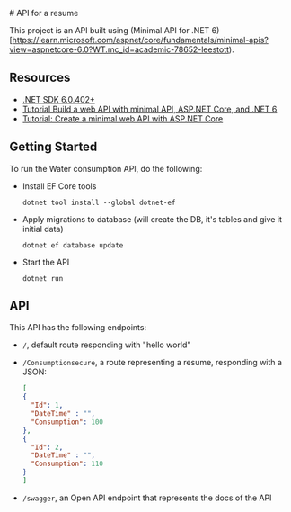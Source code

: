 # API for a resume

This project is an API built using (Minimal API for .NET 6)[https://learn.microsoft.com/aspnet/core/fundamentals/minimal-apis?view=aspnetcore-6.0?WT.mc_id=academic-78652-leestott).

## Resources

* [.NET SDK 6.0.402+](https://dotnet.microsoft.com/download/dotnet/6.0?WT.mc_id=academic-78652-leestott)
* [Tutorial Build a web API with minimal API, ASP.NET Core, and .NET 6](https://learn.microsoft.com/training/modules/build-web-api-minimal-api/?WT.mc_id=academic-78652-leestott)
* [Tutorial: Create a minimal web API with ASP.NET Core](https://learn.microsoft.com/aspnet/core/tutorials/min-web-api?view=aspnetcore-6.0&tabs=visual-studio?WT.mc_id=academic-78652-leestott)

## Getting Started

To run the Water consumption API, do the following:

- Install EF Core tools

   ```console
   dotnet tool install --global dotnet-ef
   ```

- Apply migrations to database (will create the DB, it's tables and give it initial data)

   ```console
   dotnet ef database update
   ```

- Start the API

   ```console
   dotnet run
   ```

## API

This API has the following endpoints:

- `/`, default route responding with "hello world"
- `/Consumptionsecure`, a route representing a resume, responding with a JSON:

   ```json
   [
   {
     "Id": 1,
     "DateTime" : "",
     "Consumption": 100
   },
   {
     "Id": 2,
     "DateTime" : "",
     "Consumption": 110
   }
   ]
   ```

- `/swagger`, an Open API endpoint that represents the docs of the API

